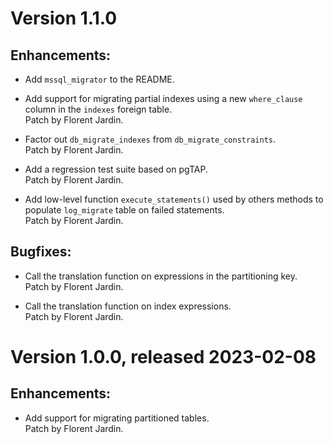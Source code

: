 # Version 1.1.0 #

## Enhancements: ##

- Add `mssql_migrator` to the README.

- Add support for migrating partial indexes using a new `where_clause` column
  in the `indexes` foreign table.  
  Patch by Florent Jardin.

- Factor out `db_migrate_indexes` from `db_migrate_constraints`.  
  Patch by Florent Jardin.

- Add a regression test suite based on pgTAP.  
  Patch by Florent Jardin.

- Add low-level function `execute_statements()` used by others methods to
  populate `log_migrate` table on failed statements.  
  Patch by Florent Jardin.

## Bugfixes: ##

- Call the translation function on expressions in the partitioning key.  
  Patch by Florent Jardin.

- Call the translation function on index expressions.  
  Patch by Florent Jardin.

# Version 1.0.0, released 2023-02-08 #

## Enhancements: ##

- Add support for migrating partitioned tables.  
  Patch by Florent Jardin.
